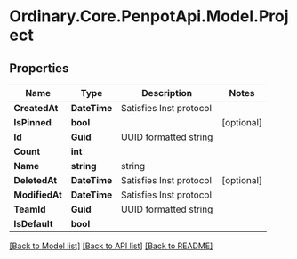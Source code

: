 # Ordinary.Core.PenpotApi.Model.Project

## Properties

Name | Type | Description | Notes
------------ | ------------- | ------------- | -------------
**CreatedAt** | **DateTime** | Satisfies Inst protocol | 
**IsPinned** | **bool** |  | [optional] 
**Id** | **Guid** | UUID formatted string | 
**Count** | **int** |  | 
**Name** | **string** | string | 
**DeletedAt** | **DateTime** | Satisfies Inst protocol | [optional] 
**ModifiedAt** | **DateTime** | Satisfies Inst protocol | 
**TeamId** | **Guid** | UUID formatted string | 
**IsDefault** | **bool** |  | 

[[Back to Model list]](../README.md#documentation-for-models) [[Back to API list]](../README.md#documentation-for-api-endpoints) [[Back to README]](../README.md)

